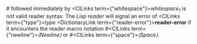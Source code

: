  



\# followed immediately by <ClLinks  term={"whitespace"}><i>whitespace</i></ClLinks><sub>1</sub> is not valid reader syntax. The *Lisp reader* will signal an error of <ClLinks  term={"type"}><i>type</i></ClLinks> <DictionaryLink  term={"reader-error"}><b>reader-error</b></DictionaryLink> if it encounters the reader macro notation #<ClLinks  term={"newline"}><i>⟨Newline⟩</i></ClLinks> or #<ClLinks  term={"space"}><i>⟨Space⟩</i></ClLinks>.  







